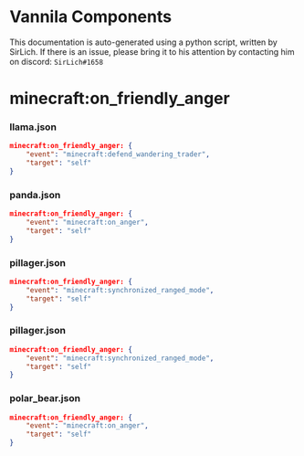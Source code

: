# Vannila Components
This documentation is auto-generated using a python script, written by SirLich. If there is an issue, please bring it to his attention by contacting him on discord: `SirLich#1658`

# minecraft:on_friendly_anger
### llama.json
```JSON
minecraft:on_friendly_anger: {
    "event": "minecraft:defend_wandering_trader",
    "target": "self"
}
```

### panda.json
```JSON
minecraft:on_friendly_anger: {
    "event": "minecraft:on_anger",
    "target": "self"
}
```

### pillager.json
```JSON
minecraft:on_friendly_anger: {
    "event": "minecraft:synchronized_ranged_mode",
    "target": "self"
}
```

### pillager.json
```JSON
minecraft:on_friendly_anger: {
    "event": "minecraft:synchronized_ranged_mode",
    "target": "self"
}
```

### polar_bear.json
```JSON
minecraft:on_friendly_anger: {
    "event": "minecraft:on_anger",
    "target": "self"
}
```

